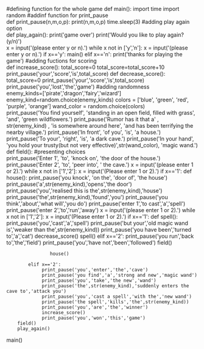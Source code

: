 #defining function for the whole game
def main():
        import time
        import random
#addinf function for print_pause        
        def print_pause(n,m,o,p):
            print(n,m,o,p)
            time.sleep(3)
#adding play again option            
        def play_again():
            print('game over')
            print('Would you like to play again? (y/n)')  
            x = input('(please enter y or n).')
            while x not in ['y','n']:
                x = input('(please enter y or n).')
            if x=='y':
                main()
            elif x=='n':
                print('thanks for playing the game')
#adding fuctions for scoring                
        def increase_score():
                 total_score=0
                 total_score=total_score+10
                 print_pause('your','score','is',total_score)
        def decrease_score():
            total_score=0
            print_pause('your','score','is',total_score)
            print_pause('you','lost','the','game')
#adding randomness            
        enemy_kinds=['pirate','dragon','fairy','wizard']
        enemy_kind=random.choice(enemy_kinds)
        colors = ['blue', 'green', 'red', 'purple', 'orange']
        wand_color = random.choice(colors)  
        print_pause('You find yourself', 'standing in an open field, filled with grass',
                    'and', 'green wildflowers.')
        print_pause('Rumor has it that a'  , str(enemy_kind)  , 'is somewhere around here',
                    'and has been terrifying the nearby village.')
        print_pause('In front', 'of you', 'is', 'a house.')
        print_pause('To your', 'right', 'is', 'a dark cave.')
        print_pause('In your hand', 'you hold your trusty(but not very effective)',str(wand_color),
                    'magic wand.')        
        def field():
#presenting choices            
            print_pause('Enter 1', 'to', 'knock on', 'the door of the house.')  
            print_pause('Enter 2', 'to', 'peer into', ' the cave.')
            x = input('(please enter 1 or 2).')
            while x not in ['1','2']:
                x = input('(Please enter 1 or 2).')
            if x=='1':
                    def house():
                        print_pause('you knock', 'on the', 'door of', 'the house')
                        print_pause('a',str(enemy_kind),'opens','the door')
                        print_pause('you','realised this is the',str(enemy_kind),'house')
                        print_pause('the',str(enemy_kind),'found','you')
                        print_pause('you think','about','what will','you do')
                        print_pause('enter 1','to cast','a','spell')
                        print_pause('enter 2','to','run','away')
                        x = input('(please enter 1 or 2).')
                        while x not in ['1','2']:
                            x = input('(Please enter 1 or 2).')
                        if x=='1':
                            def spell():
                                print_pause('you','cast','a','spell')
                                print_pause('but your','old magic wand is','weaker than the',str(enemy_kind))
                                print_pause('you have been','turned to','a','cat')
                                decrease_score()
                            spell()
                        elif x=='2':
                              print_pause('you run','back to','the','field')
                              print_pause('you','have not','been','followed')
                              field()
                             
                    house()        
                           
            elif x=='2':
                 print_pause('you','enter','the','cave')
                 print_pause('you find','a','strong and new','magic wand')
                 print_pause('you','take','the new','wand')
                 print_pause('the',str(enemy_kind),'suddenly enters the cave to','attack you')
                 print_pause('you','cast a spell','with the','new wand')
                 print_pause('the spell','kills','the',str(enemy_kind))
                 print_pause('you','are','the','winner')
                 increase_score()
                 print_pause('you','won','this','game')
        field()            
        play_again()
main()    
